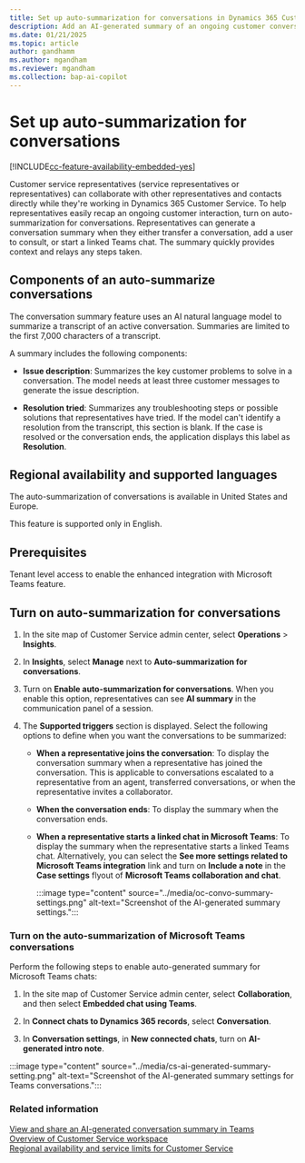 ```yaml
---
title: Set up auto-summarization for conversations in Dynamics 365 Customer Service
description: Add an AI-generated summary of an ongoing customer conversation in Dynamics 365 Customer Service.
ms.date: 01/21/2025
ms.topic: article
author: gandhamm 
ms.author: mgandham
ms.reviewer: mgandham
ms.collection: bap-ai-copilot
---
```


# Set up auto-summarization for conversations

[!INCLUDE[cc-feature-availability-embedded-yes](../../includes/cc-feature-availability-embedded-yes.md)]


Customer service representatives (service representatives or representatives) can collaborate with other representatives and contacts directly while they're working in Dynamics 365 Customer Service. To help representatives easily recap an ongoing customer interaction, turn on auto-summarization for conversations. Representatives can generate a conversation summary when they either transfer a conversation, add a user to consult, or start a linked Teams chat. The summary quickly provides context and relays any steps taken.

## Components of an auto-summarize conversations

The conversation summary feature uses an AI natural language model to summarize a transcript of an active conversation. Summaries are limited to the first 7,000 characters of a transcript.

A summary includes the following components:

- **Issue description**: Summarizes the key customer problems to solve in a conversation. The model needs at least three customer messages to generate the issue description.

- **Resolution tried**: Summarizes any troubleshooting steps or possible solutions that representatives have tried. If the model can't identify a resolution from the transcript, this section is blank. If the case is resolved or the conversation ends, the application displays this label as **Resolution**.

## Regional availability and supported languages

The auto-summarization of conversations is available in United States and Europe.

This feature is supported only in English.


## Prerequisites

Tenant level access to enable the enhanced integration with Microsoft Teams feature.

## Turn on auto-summarization for conversations

1. In the site map of Customer Service admin center, select **Operations** > **Insights**.

1. In **Insights**, select **Manage** next to **Auto-summarization for conversations**.

1. Turn on **Enable auto-summarization for conversations**. When you enable this option, representatives can see **AI summary**  in the communication panel of a session.

1. The **Supported triggers** section is displayed. Select the following options to define when you want the conversations to be summarized:
  
   - **When a representative joins the conversation**: To display the conversation summary when a representative has joined the conversation. This is applicable to conversations escalated to a representative from an agent, transferred conversations, or when the representative invites a collaborator.
   - **When the conversation ends**: To display the summary when the conversation ends.
   - **When a representative starts a linked chat in Microsoft Teams**: To display the summary when the representative starts a linked Teams chat. Alternatively, you can select the **See more settings related to Microsoft Teams integration** link and turn on **Include a note** in the **Case settings** flyout of **Microsoft Teams collaboration and chat**.
   
        :::image type="content" source="../media/oc-convo-summary-settings.png" alt-text="Screenshot of the AI-generated summary settings.":::

### Turn on the auto-summarization of Microsoft Teams conversations

Perform the following steps to enable auto-generated summary for Microsoft Teams chats:

1. In the site map of Customer Service admin center, select **Collaboration**, and then select **Embedded chat using Teams**.

1. In **Connect chats to Dynamics 365 records**, select **Conversation**.

1. In **Conversation settings**, in **New connected chats**, turn on **AI-generated intro note**.

:::image type="content" source="../media/cs-ai-generated-summary-setting.png" alt-text="Screenshot of the AI-generated summary settings for Teams conversations.":::


### Related information

[View and share an AI-generated conversation summary in Teams](../use/cs-ai-generated-summary.md)<br>
[Overview of Customer Service workspace](../implement/csw-overview.md)  
[Regional availability and service limits for Customer Service](cs-region-availability-service-limits.md)
